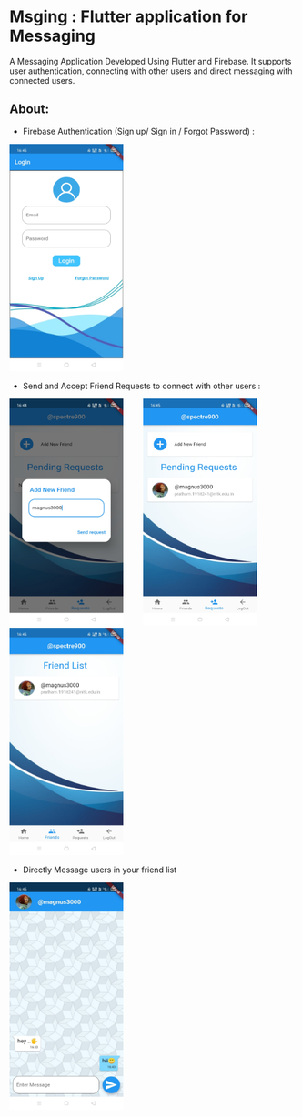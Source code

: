 # Msging : Flutter application for Messaging

A Messaging Application Developed Using Flutter and Firebase. It supports user authentication, connecting with other users and direct messaging with connected users.  

## About:

* Firebase Authentication (Sign up/ Sign in / Forgot Password) :

<img src="https://github.com/spectre900/Msging/blob/master/samples/login_in.jpeg" height="400" width="200"> 

* Send and Accept Friend Requests to connect with other users :

<img src="https://github.com/spectre900/Msging/blob/master/samples/send_requests.jpeg" height="400" width="200">&nbsp;&nbsp;&nbsp;&nbsp;&nbsp;&nbsp;&nbsp;&nbsp; <img src="https://github.com/spectre900/Msging/blob/master/samples/pending_requests.jpeg" height="400" width="200">&nbsp;&nbsp;&nbsp;&nbsp;&nbsp;&nbsp;&nbsp;&nbsp;<img src="https://github.com/spectre900/Msging/blob/master/samples/friend_list.jpeg" height="400" width="200">

* Directly Message users in your friend list

<img src="https://github.com/spectre900/Msging/blob/master/samples/chat.jpeg" height="400" width="200">
